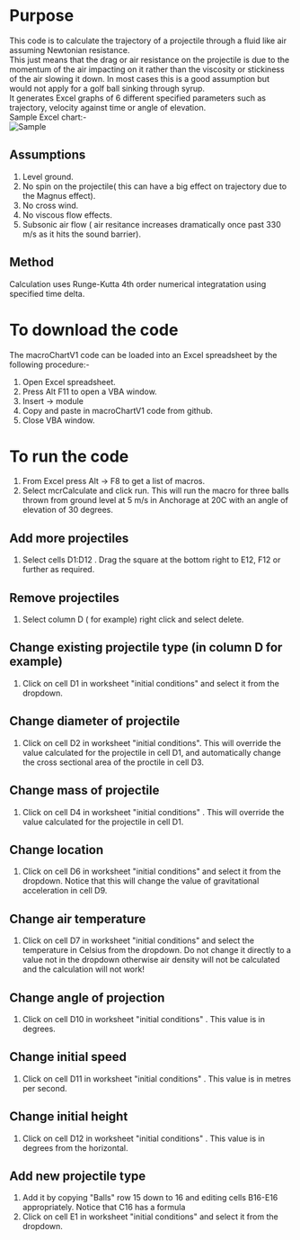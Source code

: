 # Purpose
This code is to calculate the trajectory of a projectile through a fluid like air assuming Newtonian resistance.  
This just means that the drag or air resistance on the projectile is due to the momentum of the air impacting on it rather than the viscosity or stickiness of the air slowing it down. In most cases this is a good assumption but would not apply for a golf ball sinking through syrup.  
It generates Excel graphs of 6 different specified parameters such as trajectory, velocity against time or angle of elevation.  
Sample Excel chart:-  
![Sample](https://user-images.githubusercontent.com/107402485/173411195-b0fc2301-5ba9-4c0d-ae15-452db96618b3.PNG)

## Assumptions
1. Level ground.
2. No spin on the projectile( this can have a big effect on trajectory due to the Magnus effect).
3. No cross wind.
4. No viscous flow effects.
5. Subsonic air flow ( air resitance increases dramatically once past 330 m/s as it hits the sound barrier).

## Method
Calculation uses Runge-Kutta 4th order numerical integratation using specified time delta.

# To download the code
The macroChartV1 code can be loaded into an Excel spreadsheet by the following procedure:-

1. Open Excel spreadsheet.
2. Press Alt F11 to open a VBA window.
3. Insert -> module
4. Copy and paste in macroChartV1 code from github.
5. Close VBA window.

# To run the code
1. From Excel press Alt -> F8 to get a list of macros. 
2. Select mcrCalculate and click run. This will run the macro for three balls thrown from ground level at 5 m/s in Anchorage at 20C with an angle of elevation of 30 degrees.

## Add more projectiles 
1. Select cells  D1:D12 . Drag the square at the bottom right to E12, F12 or further as required. 

## Remove projectiles
1. Select column D ( for example) right click and select delete.

## Change existing projectile type (in column D for example)
1. Click on cell D1 in worksheet "initial conditions" and select it from the dropdown.

## Change diameter of projectile 
1. Click on cell D2 in worksheet "initial conditions". This will override the value calculated for the projectile in cell D1, and automatically change the cross sectional area of the proctile in cell D3. 

## Change mass of projectile 
1. Click on cell D4 in worksheet "initial conditions" . This will override the value calculated for the projectile in cell D1.

## Change location
1. Click on cell D6 in worksheet "initial conditions" and select it from the dropdown. Notice that this will change the value of gravitational acceleration in cell D9.

## Change air temperature
1. Click on cell D7 in worksheet "initial conditions" and select the temperature in Celsius from the dropdown. Do not change it directly to a value not in the dropdown otherwise air density will not be calculated and the calculation will not work!

## Change angle of projection
1. Click on cell D10 in worksheet "initial conditions" . This value is in degrees.

## Change initial speed
1. Click on cell D11 in worksheet "initial conditions" . This value is in metres per second.

## Change initial height
1. Click on cell D12 in worksheet "initial conditions" . This value is in degrees from the horizontal.

## Add new projectile type
1. Add it by copying "Balls" row 15 down to 16 and editing cells B16-E16 appropriately. Notice that C16 has a formula
2. Click on cell E1 in worksheet "initial conditions" and select it from the dropdown.
